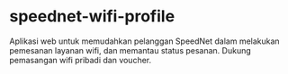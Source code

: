 # speednet-wifi-profile
Aplikasi web untuk memudahkan pelanggan SpeedNet dalam melakukan pemesanan layanan wifi, dan memantau status pesanan. Dukung pemasangan wifi pribadi dan voucher.
